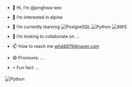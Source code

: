 - 👋 Hi, I’m @jonghwa-seo
- 👀 I’m interested in alpine
- 🌱 I’m currently learning ![PostgreSQL](https://img.shields.io/badge/PostgreSQL-4169E1?style=for-the-badge&logo=postgresql&logoColor=white)
![Python](https://img.shields.io/badge/Python-3776AB?style=for-the-badge&logo=python&logoColor=white)
![AWS](https://img.shields.io/badge/AWS-232F3E?style=for-the-badge&logo=amazonaws&logoColor=white)

- 💞️ I’m looking to collaborate on ...
- 📫 How to reach me <whd4879@naver.com>
- 😄 Pronouns: ...
- ⚡ Fun fact: ...

![Python](https://img.shields.io/badge/Python-3776AB?style=for-the-badge&logo=python&logoColor=white)

<!---
jonghwa-seo/jonghwa-seo is a ✨ special ✨ repository because its `README.md` (this file) appears on your GitHub profile.
You can click the Preview link to take a look at your changes.
--->
